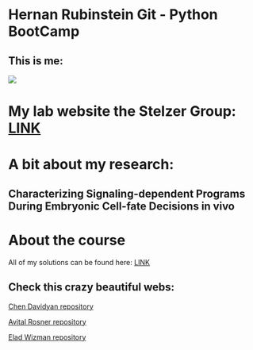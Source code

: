 # Hernan Rubinstein Git - Python BootCamp
## This is me:
![](https://i1.rgstatic.net/ii/profile.image/807756512653315-1569595568624_Q512/Hernan-Rubinstein.jpg)

# My lab website the Stelzer Group: [LINK](https://www.weizmann.ac.il/mcb/Stelzer/home)
# A bit about my research:
## Characterizing Signaling-dependent Programs During Embryonic Cell-fate Decisions in vivo

# About the course
All of my solutions can be found here: [LINK](https://github.com/hernanRubinstein/Solutions_Python_BC.git)

## Check this crazy beautiful webs:
[Chen Davidyan repository](https://ChenDavidyan.github.io/)

[Avital Rosner repository](https://avitalrosner.github.io/)

[Elad Wizman repository](https://eladwizman.github.io/)
